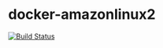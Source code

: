 # docker-amazonlinux2

[![Build Status](https://travis-ci.org/leppikallio/docker-amazonlinux2.svg?branch=master)](https://travis-ci.org/leppikallio/docker-amazonlinux2)


